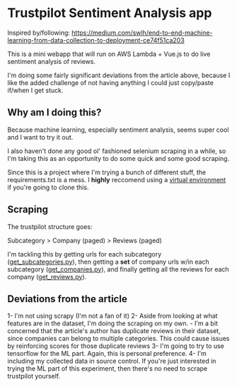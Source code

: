 # Trustpilot Sentiment Analysis app

Inspired by/following:
https://medium.com/swlh/end-to-end-machine-learning-from-data-collection-to-deployment-ce74f51ca203

This is a mini webapp that will run on AWS Lambda + Vue.js to do live sentiment analysis of reviews.

I'm doing some fairly significant deviations from the article above, because I like the added challenge
of not having anything I could just copy/paste if/when I get stuck.

## Why am I doing this?

Because machine learning, especially sentiment analysis, seems super cool and I want to try it out.

I also haven't done any good ol' fashioned selenium scraping in a while, so I'm taking this as an
opportunity to do some quick and some good scraping.

Since this is a project where I'm trying a bunch of different stuff, the requirements.txt is a mess.
I **highly** reccomend using a [virtual environment](https://docs.python.org/3/library/venv.html)
if you're going to clone this.

## Scraping

The trustpilot structure goes:

Subcategory > Company (paged) > Reviews (paged)

I'm tackling this by getting urls for each subcategory ([get_subcategories.py](scrape/get_subcategories.py)),
then getting a **set** of company urls w/in each subcategory ([get_companies.py](scrape/get_companies.py)),
and finally getting all the reviews for each company ([get_reviews.py](scrape/get_reviews.py)).


## Deviations from the article

1- I'm not using scrapy (I'm not a fan of it)
2- Aside from looking at what features are in the dataset, I'm doing the scraping on my own. - I'm a bit concerned that the article's author has duplicate reviews in their dataset,
since companies can belong to multiple categories. This could cause issues by reinforcing
scores for those duplicate reviews
3- I'm going to try to use tensorflow for the ML part. Again, this is personal preference.
4- I'm including my collected data in source control. If you're just interested in trying the ML
part of this experiment, then there's no need to scrape trustpilot yourself.

